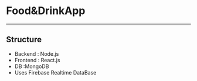 # Food&DrinkApp
<hr/>
<h2> Structure </h2>
<ul>
  <li> Backend : Node.js</li>
  <li> Frontend : React.js </li>
  <li> DB :MongoDB </li>
  <li> Uses Firebase Realtime DataBase </li>  
</ul>
 